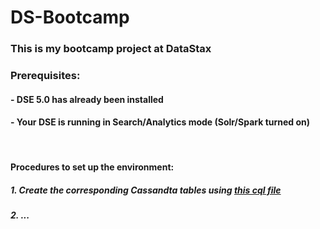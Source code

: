 # DS-Bootcamp

### This is my bootcamp project at DataStax

### Prerequisites:
#### - DSE 5.0 has already been installed
#### - Your DSE is running in Search/Analytics mode (Solr/Spark turned on)
<br>

#### Procedures to set up the environment:
##### 1. Create the corresponding Cassandta tables using [this cql file](./datamodel/demo_app_data_model.cql)
##### 2. ...


